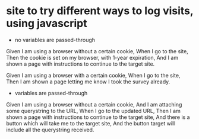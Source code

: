 # site to try different ways to log visits, using javascript

- no variables are passed-through

Given I am using a browser without a certain cookie,
When I go to the site,
Then the cookie is set on my browser, with 1-year expiration,
And I am shown a page with instructions to continue to the target site.

Given I am using a browser with a certain cookie,
When I go to the site,
Then I am shown a page letting me know I took the survey already.

- variables are passed-through

Given I am using a browser without a certain cookie,
And I am attaching some querystring to the URL,
When I go to the updated URL,
Then I am shown a page with instructions to continue to the target site,
And there is a button which will take me to the target site,
And the button target will include all the querystring received.

